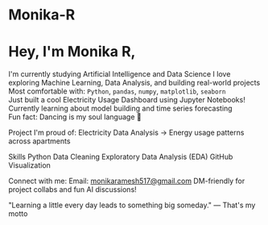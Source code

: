 # Monika-R
# Hey, I'm Monika R,

 I'm currently studying Artificial Intelligence and Data Science
 I love exploring Machine Learning, Data Analysis, and building real-world projects  
 Most comfortable with: `Python`, `pandas`, `numpy`, `matplotlib`, `seaborn`  
 Just built a cool Electricity Usage Dashboard using Jupyter Notebooks!  
 Currently learning about model building and time series forecasting  
 Fun fact: Dancing is my soul language 💫

 Project I'm proud of:
       Electricity Data Analysis → Energy usage patterns across apartments


  Skills
     Python
     Data Cleaning
     Exploratory Data Analysis (EDA)
     GitHub
     Visualization

 Connect with me:
      Email: monikaramesh517@gmail.com
      DM-friendly for project collabs and fun AI discussions!

"Learning a little every day leads to something big someday." — That's my motto
